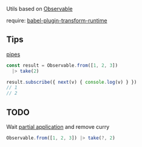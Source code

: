 Utils based on [Observable](https://github.com/tc39/proposal-observable)

require: [babel-plugin-transform-runtime](https://github.com/babel/babel/blob/9f4e2f/packages/babel-plugin-transform-runtime/src/definitions.js#L9)


## Tips
[pipes](https://github.com/tc39/proposal-pipeline-operator)

```js
const result = Observable.from([1, 2, 3])
  |> take(2)

result.subscribe({ next(v) { console.log(v) } })
// 1
// 2
```

## TODO
Wait [partial application](https://github.com/tc39/proposal-partial-application)
and remove curry
```js
Observable.from([1, 2, 3]) |> take(?, 2)
```
